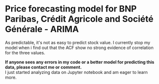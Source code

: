 # Price forecasting model for BNP Paribas, Crédit Agricole and Société Générale - ARIMA 

As predictable, it's not as easy to predict stock value. I currently stop my model when i find out that the ACF show no strong evidence of correlation for the three values.  

**If anyone sees any errors in my code or a better model for predicting this data, please contact me or comment.**   
I just started analyzing data on Jupyter notebook and am eager to learn more.



